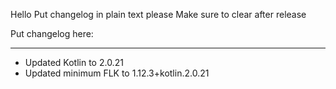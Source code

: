 Hello
Put changelog in plain text please
Make sure to clear after release

Put changelog here:

-----------------
- Updated Kotlin to 2.0.21
- Updated minimum FLK to 1.12.3+kotlin.2.0.21